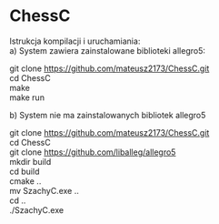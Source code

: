# ChessC  
  
Istrukcja kompilacji i uruchamiania:  
a) System zawiera zainstalowane biblioteki allegro5:  
  
git clone https://github.com/mateusz2173/ChessC.git  
cd ChessC  
make  
make run  
  
b) System nie ma zainstalowanych bibliotek allegro5  
  
git clone https://github.com/mateusz2173/ChessC.git  
cd ChessC  
git clone https://github.com/liballeg/allegro5  
mkdir build  
cd build  
cmake ..  
mv SzachyC.exe ..  
cd ..  
./SzachyC.exe  
